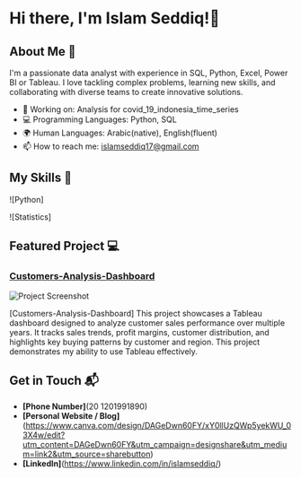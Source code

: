 # Hi there, I'm Islam Seddiq!👋

## About Me 🚀

I'm a passionate data analyst with experience in SQL, Python, Excel, Power BI or Tableau. I love tackling complex problems, learning new skills, and collaborating with diverse teams to create innovative solutions.

- 🔭 Working on: Analysis for covid_19_indonesia_time_series 
- 💻 Programming Languages: Python, SQL
- 🌍 Human Languages: Arabic(native), English(fluent)
- 📫 How to reach me: islamseddiq17@gmail.com

## My Skills 🧠

![Python]

![Statistics]

## Featured Project 💻

### [Customers-Analysis-Dashboard](https://drive.google.com/drive/folders/1IA2Sy8bDYo0KSkPnpvc8taddDCislz2V?usp=drive_link)

![Project Screenshot](https://i.supaimg.com/0f4540f0-1d78-4833-94c1-5f38aa04f72c.jpg)

[Customers-Analysis-Dashboard] This project showcases a Tableau dashboard designed to analyze customer sales performance over multiple years. It tracks sales trends, profit margins, customer distribution, and highlights key buying patterns by customer and region. This project demonstrates my ability to use Tableau effectively.


## Get in Touch 📬
- **[Phone Number]**(20 1201991890)
- **[Personal Website / Blog]**(https://www.canva.com/design/DAGeDwn60FY/xY0llUzQWp5yekWU_03X4w/edit?utm_content=DAGeDwn60FY&utm_campaign=designshare&utm_medium=link2&utm_source=sharebutton)
- **[LinkedIn]**(https://www.linkedin.com/in/islamseddiq/)
